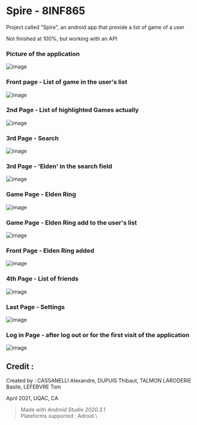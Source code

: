 # Spire - 8INF865


Project called "Spire", an android app that provide a list of game of a user

Not finished at 100%, but working with an API

### Picture of the application
![image](https://user-images.githubusercontent.com/80623426/156887003-5b9cb1c7-9dab-46ef-9738-94a1e0f65798.png)

### Front page - List of game in the user's list
![image](https://user-images.githubusercontent.com/80623426/156887137-be518693-fb7f-43d9-8814-f6e9b65cee7e.png)

### 2nd Page - List of highlighted Games actually
![image](https://user-images.githubusercontent.com/80623426/156887148-8b357994-96c0-4ff2-8e65-435800c5664c.png)

### 3rd Page - Search
![image](https://user-images.githubusercontent.com/80623426/156887164-418d1b74-fdf1-474f-8f78-a27958238e73.png)
### 3rd Page - 'Elden' in the search field
![image](https://user-images.githubusercontent.com/80623426/156887257-10f5d993-a868-410b-aa8a-3617bbaccb7a.png)

### Game Page - Elden Ring
![image](https://user-images.githubusercontent.com/80623426/156887268-d93dfca8-c6bb-422f-894e-aebf5500e57c.png)
### Game Page - Elden Ring add to the user's list
![image](https://user-images.githubusercontent.com/80623426/156887273-6dec4c8f-7c98-4623-97e7-aaf989acb6ef.png)
### Front Page - Elden Ring added
![image](https://user-images.githubusercontent.com/80623426/156887279-f0ff4950-5031-4e40-80b0-9d5fd35d6ab2.png)

### 4th Page - List of friends
![image](https://user-images.githubusercontent.com/80623426/156887180-40f035bd-269c-4c64-8b81-1e362599291f.png)

### Last Page - Settings
![image](https://user-images.githubusercontent.com/80623426/156887201-d71e87b3-3dce-4ec9-ada4-484770f65051.png)
### Log in Page - after log out or for the first visit of the application
![image](https://user-images.githubusercontent.com/80623426/156887306-31de17d5-b648-47a8-a756-2038df651b0f.png)


## Credit :
Created by : CASSANELLI Alexandre, DUPUIS Thibaut, TALMON LARODERIE Basile, LEFEBVRE Tom

April 2021, UQAC, CA

> Made with *Android Studio 2020.3.1* \
> Plateforms supported : Adroid \


